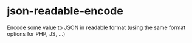 # json-readable-encode
Encode some value to JSON in readable format (using the same format options for PHP, JS, ...)
